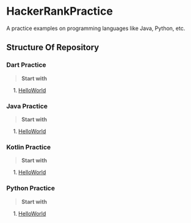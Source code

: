 # HackerRankPractice
A practice examples on programming languages like Java, Python, etc.

## Structure Of Repository

### Dart Practice
> **Start with**

&emsp; 1. [HelloWorld](https://github.com/phjethva/HackerRankPractice/blob/master/Dart/A0001_HelloWorld.dart)

### Java Practice
> **Start with**

&emsp; 1. [HelloWorld](https://github.com/phjethva/HackerRankPractice/blob/master/Java/A0001_HelloWorld.java)

### Kotlin Practice
> **Start with**

&emsp; 1. [HelloWorld](https://github.com/phjethva/HackerRankPractice/blob/master/Kotlin/A0001_HelloWorld.kt)

### Python Practice
> **Start with**

&emsp; 1. [HelloWorld](https://github.com/phjethva/HackerRankPractice/blob/master/Python/A0001_HelloWorld.py)
